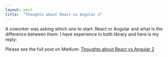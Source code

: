 ```yaml
---
layout: post
title:  "Thoughts about React vs Angular 2"
---
```


A coworker was asking which one to start: React or Angular and what is the difference between them. I have experience in both library and here is my reply:

Please see the full post on Medium:
[Thoughts about React vs Angular 2](https://medium.com/@hamxiaoz/thoughts-about-react-vs-angular-2-9a98dc948e75#.exjifuhwq)
